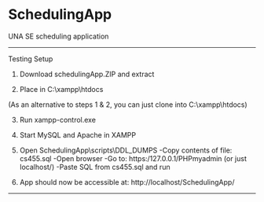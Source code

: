 # SchedulingApp
UNA SE scheduling application
                                                                  
-------------------------------------------------------------------------------
Testing Setup

1.	Download schedulingApp.ZIP and extract

2.	Place in C:\xampp\htdocs

(As an alternative to steps 1 & 2, you can just clone into C:\xampp\htdocs)

3.	Run xampp-control.exe

4.	Start MySQL and Apache in XAMPP

5.	Open SchedulingApp\scripts\DDL_DUMPS
      -Copy contents of file: cs455.sql
      -Open browser
        -Go to: https:/127.0.0.1/PHPmyadmin (or just localhost/)
        -Paste SQL from cs455.sql and run

6.	App should now be accessible at: http://localhost/SchedulingApp/

-------------------------------------------------------------------------------
